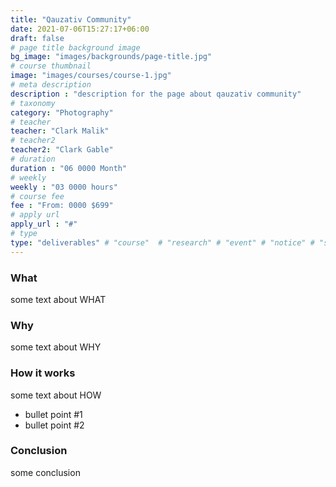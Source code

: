 ```yaml
---
title: "Qauzativ Community"
date: 2021-07-06T15:27:17+06:00
draft: false
# page title background image
bg_image: "images/backgrounds/page-title.jpg"
# course thumbnail
image: "images/courses/course-1.jpg"
# meta description
description : "description for the page about qauzativ community"
# taxonomy
category: "Photography"
# teacher
teacher: "Clark Malik"
# teacher2
teacher2: "Clark Gable"
# duration
duration : "06 0000 Month"
# weekly
weekly : "03 0000 hours"
# course fee
fee : "From: 0000 $699"
# apply url
apply_url : "#"
# type
type: "deliverables" # "course"  # "research" # "event" # "notice" # "scholarship" # "post"
---
```


### What

some text about WHAT

### Why

some text about WHY

### How it works

some text about HOW

* bullet point #1
* bullet point #2

### Conclusion

some conclusion
